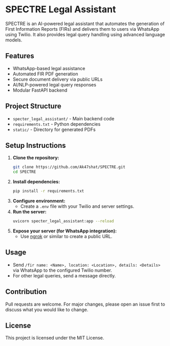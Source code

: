 # SPECTRE Legal Assistant

SPECTRE is an AI-powered legal assistant that automates the generation of First Information Reports (FIRs) and delivers them to users via WhatsApp using Twilio. It also provides legal query handling using advanced language models.

## Features
- WhatsApp-based legal assistance
- Automated FIR PDF generation
- Secure document delivery via public URLs
- AI/NLP-powered legal query responses
- Modular FastAPI backend

## Project Structure
- `specter_legal_assistant/` - Main backend code
- `requirements.txt` - Python dependencies
- `static/` - Directory for generated PDFs

## Setup Instructions
1. **Clone the repository:**
   ```bash
   git clone https://github.com/Ak47shat/SPECTRE.git
   cd SPECTRE
   ```
2. **Install dependencies:**
   ```bash
   pip install -r requirements.txt
   ```
3. **Configure environment:**
   - Create a `.env` file with your Twilio and server settings.
4. **Run the server:**
   ```bash
   uvicorn specter_legal_assistant:app --reload
   ```
5. **Expose your server (for WhatsApp integration):**
   - Use [ngrok](https://ngrok.com/) or similar to create a public URL.

## Usage
- Send `/fir name: <Name>, location: <Location>, details: <Details>` via WhatsApp to the configured Twilio number.
- For other legal queries, send a message directly.

## Contribution
Pull requests are welcome. For major changes, please open an issue first to discuss what you would like to change.

## License
This project is licensed under the MIT License. 